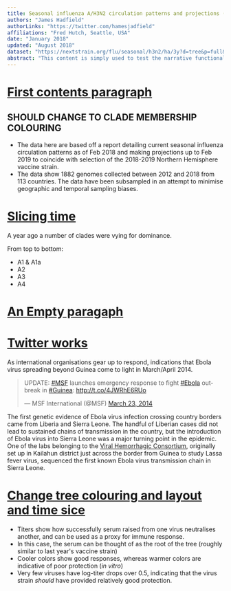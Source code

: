 ```yaml
---
title: Seasonal influenza A/H3N2 circulation patterns and projections (Feb 2018 to Feb 2019)
authors: "James Hadfield"
authorLinks: "https://twitter.com/hamesjadfield"
affiliations: "Fred Hutch, Seattle, USA"
date: "January 2018"
updated: "August 2018"
dataset: "https://nextstrain.org/flu/seasonal/h3n2/ha/3y?d=tree&p=full&c=num_date"
abstract: "This content is simply used to test the narrative functionality using the flu dataset. This text serves as the abstract. This is optional."
---
```



# [First contents paragraph](https://nextstrain.org/local/flu/seasonal/h3n2/ha/3y?d=tree&p=full&c=clade_membership)

## SHOULD CHANGE TO CLADE MEMBERSHIP COLOURING

* The data here are based off a report detailing current seasonal influenza circulation patterns as of Feb 2018 and making
projections up to Feb 2019 to coincide with selection of the 2018-2019 Northern Hemisphere vaccine
strain.
* The data show 1882 genomes collected between 2012 and 2018 from 113 countries. The data have been subsampled in an attempt to minimise geographic and temporal sampling biases.


# [Slicing time](https://nextstrain.org/flu/seasonal/h3n2/ha/3y?d=tree&dmax=2014-11-09&p=full&c=clade_membership)


A year ago a number of clades were vying for dominance.

From top to bottom:
* A1 & A1a
* A2
* A3
* A4

# [An Empty paragaph](https://nextstrain.org/flu/seasonal/h3n2/ha/3y?d=tree&c=num_date)


# [Twitter works](https://nextstrain.org/flu/h3n2/ha/3y?d=tree&l=radial)

As international organisations gear up to respond, indications that Ebola virus spreading beyond Guinea come to light in March/April 2014.

<blockquote class="twitter-tweet" data-lang="en"><p lang="en" dir="ltr">UPDATE: <a href="https://twitter.com/hashtag/MSF?src=hash&amp;ref_src=twsrc%5Etfw">#MSF</a> launches emergency response to fight <a href="https://twitter.com/hashtag/Ebola?src=hash&amp;ref_src=twsrc%5Etfw">#Ebola</a> outbreak in <a href="https://twitter.com/hashtag/Guinea?src=hash&amp;ref_src=twsrc%5Etfw">#Guinea</a>: <a href="http://t.co/4JWRhE6RUo">http://t.co/4JWRhE6RUo</a></p>&mdash; MSF International (@MSF) <a href="https://twitter.com/MSF/status/447678334944944129?ref_src=twsrc%5Etfw">March 23, 2014</a></blockquote>
<script async src="https://platform.twitter.com/widgets.js" charset="utf-8"></script>

The first genetic evidence of Ebola virus infection crossing country borders came from Liberia and Sierra Leone. The handful of Liberian cases did not lead to sustained chains of transmission in the country, but the introduction of Ebola virus into Sierra Leone was a major turning point in the epidemic. One of the labs belonging to the [Viral Hemorrhagic Consortium](http://www.vhfc.org/), originally set up in Kailahun district just across the border from Guinea to study Lassa fever virus, sequenced the first known Ebola virus transmission chain in Sierra Leone.


# [Change tree colouring and layout and time sice](https://nextstrain.org/flu/h3n2/ha/3y?d=tree&dmax=2017-01-09&p=full&c=cTiter)

* Titers show how successfully serum raised from one virus neutralises another, and can be used as a proxy for immune response.
* In this case, the serum can be thought of as the root of the tree (roughly similar to last year's vaccine strain)
* Cooler colors show good responses, whereas warmer colors are indicative of poor protection (_in vitro_)
* Very few viruses have log-titer drops over 0.5, indicating that the virus strain _should_ have provided relatively good protection.
